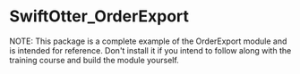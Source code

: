 # SwiftOtter_OrderExport

NOTE: This package is a complete example of the OrderExport module and is intended for reference. Don't install it if 
you intend to follow along with the training course and build the module yourself.
